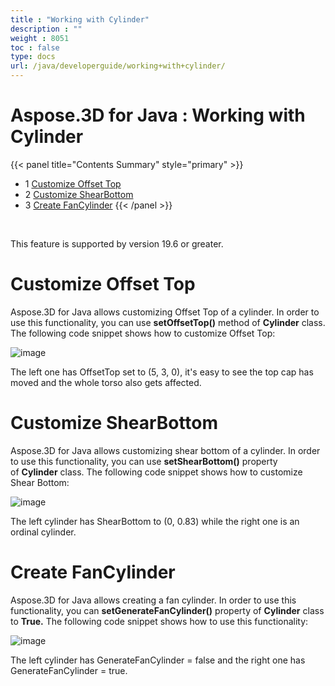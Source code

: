 ```yaml
---
title : "Working with Cylinder" 
description : "" 
weight : 8051 
toc : false
type: docs
url: /java/developerguide/working+with+cylinder/
---
```


# Aspose.3D for Java : Working with Cylinder


{{< panel title="Contents Summary" style="primary" >}}
*   1 [Customize Offset Top](#customize-offset-top)
*   2 [Customize ShearBottom](#customize-shearbottom)
*   3 [Create FanCylinder](#create-fancylinder)
{{< /panel >}}
 

 

This feature is supported by version 19.6 or greater.

# Customize Offset Top

Aspose.3D for Java allows customizing Offset Top of a cylinder. In order to use this functionality, you can use **setOffsetTop()** method of **Cylinder** class. The following code snippet shows how to customize Offset Top:

![image](https://docs2.aspose.com/3d/java/attachments/92176441/92340227.png)

The left one has OffsetTop set to (5, 3, 0), it's easy to see the top cap has moved and the whole torso also gets affected.

# Customize ShearBottom

Aspose.3D for Java allows customizing shear bottom of a cylinder. In order to use this functionality, you can use **setShearBottom()** property of **Cylinder** class. The following code snippet shows how to customize Shear Bottom:

![image](https://docs2.aspose.com/3d/java/attachments/92176441/92340226.png)

The left cylinder has ShearBottom to (0, 0.83) while the right one is an ordinal cylinder.

# Create FanCylinder

Aspose.3D for Java allows creating a fan cylinder. In order to use this functionality, you can **setGenerateFanCylinder()** property of **Cylinder** class to **True.** The following code snippet shows how to use this functionality:

![image](https://docs2.aspose.com/3d/java/attachments/92176441/92340225.png)

The left cylinder has GenerateFanCylinder = false and the right one has GenerateFanCylinder = true.


